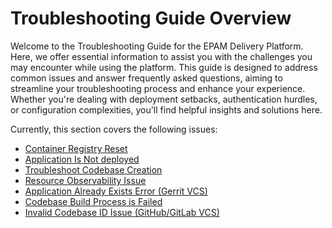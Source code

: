 # Troubleshooting Guide Overview

Welcome to the Troubleshooting Guide for the EPAM Delivery Platform. Here, we offer essential information to assist you with the challenges you may encounter while using the platform. This guide is designed to address common issues and answer frequently asked questions, aiming to streamline your troubleshooting process and enhance your experience. Whether you're dealing with deployment setbacks, authentication hurdles, or configuration complexities, you'll find helpful insights and solutions here.

Currently, this section covers the following issues:

* [Container Registry Reset](troubleshoot-container-registries.md)
* [Application Is Not deployed](troubleshoot-stages.md)
* [Troubleshoot Codebase Creation](troubleshoot-git-server.md)
* [Resource Observability Issue](resource-observability.md)
* [Application Already Exists Error (Gerrit VCS)](troubleshoot-applications.md)
* [Codebase Build Process is Failed](application-not-built.md)
* [Invalid Codebase ID Issue (GitHub/GitLab VCS)](invalid-codebase-name.md)
